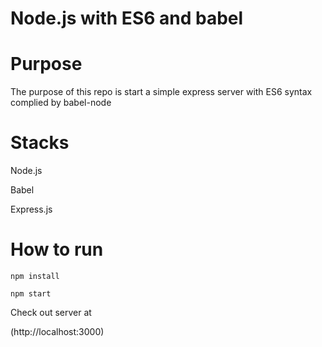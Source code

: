 # Node.js with ES6 and babel

# Purpose

The purpose of this repo is start a simple express server with ES6 syntax complied by babel-node

# Stacks

Node.js

Babel

Express.js

# How to run

    npm install

    npm start

Check out server at

(http://localhost:3000)
